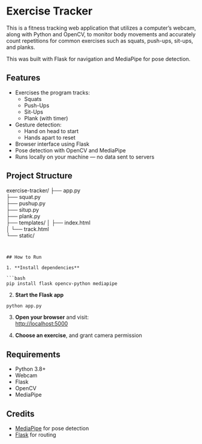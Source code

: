 # Exercise Tracker

This is a fitness tracking web application that utilizes a computer’s webcam, along with Python and OpenCV, to monitor body movements and accurately count repetitions for common exercises such as squats, push-ups, sit-ups, and planks.

This was built with Flask for navigation and MediaPipe for pose detection.


## Features

- Exercises the program tracks:
  - Squats
  - Push-Ups
  - Sit-Ups
  - Plank (with timer)
- Gesture detection:
  - Hand on head to start
  - Hands apart to reset
- Browser interface using Flask
- Pose detection with OpenCV and MediaPipe
- Runs locally on your machine — no data sent to servers


## Project Structure

exercise-tracker/
├── app.py             
├── squat.py           
├── pushup.py         
├── situp.py           
├── plank.py           
├── templates/
│   ├── index.html     
│   └── track.html     
└── static/            
```


## How to Run

1. **Install dependencies**

```bash
pip install flask opencv-python mediapipe
```

2. **Start the Flask app**

```bash
python app.py
```

3. **Open your browser** and visit:  
   [http://localhost:5000](http://localhost:5000)

4. **Choose an exercise**, and grant camera permission


## Requirements

- Python 3.8+
- Webcam
- Flask
- OpenCV
- MediaPipe



## Credits

- [MediaPipe](https://mediapipe.dev) for pose detection
- [Flask](https://flask.palletsprojects.com/) for routing
